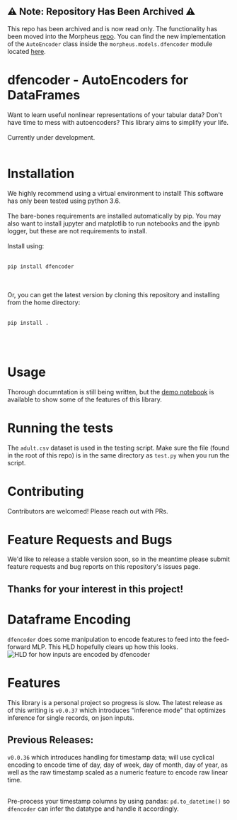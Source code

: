 ## :warning: **Note:** Repository Has Been Archived :warning:

This repo has been archived and is now read only. The functionality has been moved into the Morpheus [repo](https://github.com/nv-morpheus/Morpheus). You can find the new implementation of the `AutoEncoder` class inside the `morpheus.models.dfencoder` module located [here](https://github.com/nv-morpheus/Morpheus/blob/branch-23.03/morpheus/models/dfencoder/autoencoder.py).

# dfencoder - AutoEncoders for DataFrames

Want to learn useful nonlinear representations of your tabular data? Don't have time to mess with autoencoders? This library aims to simplify your life.<br><br>
Currently under development.<br><br>
# Installation
We highly recommend using a virtual environment to install! This software has only been tested using python 3.6.<br><br>
The bare-bones requirements are installed automatically by pip. You may also want to install jupyter and matplotlib to run notebooks and the ipynb logger, but these are not requirements to install.<br><br>
Install using:<br><br>
```
pip install dfencoder
```
<br><br>
Or, you can get the latest version by cloning this repository and installing from the home directory:
<br><br>
```
pip install .
```
<br><br>
# Usage
Thorough documntation is still being written, but the [demo notebook](demo_data/demo.ipynb) is available to show some of the features of this library.
# Running the tests
The `adult.csv` dataset is used in the testing script. Make sure the file (found in the root of this repo) is in the same directory as `test.py` when you run the script.
# Contributing
Contributors are welcomed! Please reach out with PRs.
# Feature Requests and Bugs
We'd like to release a stable version soon, so in the meantime please submit feature requests and bug reports on this repository's issues page.
## Thanks for your interest in this project!

# Dataframe Encoding
`dfencoder` does some manipulation to encode features to feed into the
feed-forward MLP. This HLD hopefully clears up how this looks.
![HLD for how inputs are encoded by dfencoder](demo_data/input_handling_hld.png)

# Features
This library is a personal project so progress is slow. The latest release as of this writing is `v0.0.37` which introduces "inference mode"
that optimizes inference for single records, on json inputs.

## Previous Releases:
`v0.0.36` which introduces handling for timestamp data; will use cyclical encoding to encode time of day, day of week, day of month, day of year, as well as the raw timestamp scaled as a numeric feature to encode raw linear time. <br><br>

Pre-process your timestamp columns by using pandas: `pd.to_datetime()` so `dfencoder` can infer the datatype and handle it accordingly. 
